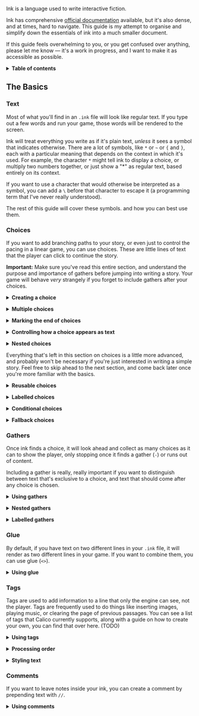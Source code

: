 Ink is a language used to write interactive fiction.

Ink has comprehensive [official documentation](https://github.com/inkle/ink/blob/master/Documentation/WritingWithInk.md#writing-with-ink) available, but it's also dense, and at times, hard to navigate. This guide is my attempt to organise and simplify down the essentials of ink into a much smaller document.

If this guide feels overwhelming to you, or you get confused over anything, please let me know — it's a work in progress, and I want to make it as accessible as possible.

<p><details>
<summary><b>Table of contents</b></summary><p>
	
- [The Basics](#the-basics)
  - [Text](#text)
  - [Choices](#choices)
  	- [Creating a choice](#basics-choices)
  	- [Multiple choices](#basics-choices-multiple)
  	- [Marking the end of choices](#basics-choices-gathers)
  	- [Controlling how a choice appears as text](#basics-choices-text)
  	- [Nested choices](#basics-choices-nested)
  	- [Reusable choices](#basics-choices-sticky)
  	- [Labelled choices](#basics-choices-labels)
  	- [Conditional choices](#basics-choices-conditional)
  	- [Fallback choices](#basics-choices-fallback)
  - [Gathers](#gathers)
  	- [Using gathers](#basics-gathers)
  	- [Nested gathers](#basics-gathers-nested)
  	- [Labelled gathers](#basics-gathers-labels)
  - [Glue](#glue)
  	- [Using glue](#basics-glue)
  - [Tags](#tags)
  	- [Using tags](#basics-tags)
  	- [Processing order](#basics-tags-order)
  	- [Styling text](#basics-tags-styling)
  - [Comments](#comments)
  	- [Using comments](#basics-tags)
  
</p></details></p>

## The Basics

### Text

Most of what you'll find in an `.ink` file will look like regular text. If you type out a few words and run your game, those words will be rendered to the screen.

Ink will treat everything you write as if it's plain text, *unless* it sees a symbol that indicates otherwise. There are a lot of symbols, like `*` or `~` or `{` and `}`, each with a particular meaning that depends on the context in which it's used. For example, the character `*` might tell ink to display a choice, or multiply two numbers together, or just show a "*" as regular text, based entirely on its context.

If you want to use a character that would otherwise be interpreted as a symbol, you can add a `\` before that character to escape it (a programming term that I've never really understood).

The rest of this guide will cover these symbols. and how you can best use them. 

### Choices

If you want to add branching paths to your story, or even just to control the pacing in a linear game, you can use choices. These are little lines of text that the player can click to continue the story.

**Important:** Make sure you've read this entire section, and understand the purpose and importance of gathers before jumping into writing a story. Your game will behave *very* strangely if you forget to include gathers after your choices.

<p markdown="1">
<a name="basics-choices"></a>
<details markdown="1">
<summary><b>Creating a choice</b></summary>
<br>

To add a choice to your story, start a line with `*`.

```
This is regular text.

* This is a choice!

	This is more text.
```

If you run the passage above, you will see the following.

```
This is regular text.

This is a choice!
```

The last line will, in Calico, look visually distinct. If you click it, it will fade out...

```
This is regular text.
```

And then it will fade in again as regular text, along with any text that comes afterwards.

```
This is regular text.

This is a choice!

This is more text.
```

</details></p>
<p>
<a name="basics-choices-multiple"></a>
<details>
<summary><b>Multiple choices</b></summary>
<br>

It's common, though by no means necessary, to offer the player multiple choices. Sometimes these choices will branch the story significantly, and other times they will lead to the exact same result immediately. Either one is more than fine.

Here's how you do it.

```
* A choice!
	And text that follows.

* A second choice...
	Which also has text after.

* Or a solitary third choice?
```

Any content that comes after a choice, but before another choice or a [gather](#gathers) is considered exclusive to that choice. In the above example, if the player clicks the first choice, it will remove the other choices, and show them...

 ```
 A choice!
 And text that follows.
 ```

Clicking the third choice will likewise remove the other choices, but only show "`Or a solitary third choice?`".

</details></p>

<p>
<a name="basics-choices-gathers"></a>
<details>
<summary><b>Marking the end of choices</b></summary>
<br>

Consider the following.

```
* First choice
	
	Text that's exclusive to the first choice.

* Second choice
```

How does that differ meaningfully from this next passage?

```
* The only choice available, because this is a linear game

[just pretend there's like, a hundred lines of prose here]

* Another solitary choice
```

The answer is... it doesn't. At all. Ink will see those as the same thing. If you render the second passage, you will see this--

```
The only choice available, because this is a linear game
Another solitary choice
```

Which is obviously not what we wanted. It's happening because ink didn't see a `-`, known as a gather, and assumed that all the text in between the two choices was meant to be exclusive to the first.

To fix the example above, we just add a `-` after our first choice. 

```
* The only choice available, because this is a linear game
-

[just pretend there's like, a hundred lines of prose here]

* Another solitary choice
```

Feel free to jump ahead if you want to read up on [gathers](#gathers), but we'll get there soon enough either way. First, there're a few more things to cover about choices.

</details></p>

<p>
<a name="basics-choices-text"></a>
<details>
<summary><b>Controlling how a choice appears as text</b></summary>
<br>

Clicking a choice will remove it, and all other choices, from the page. That choice will then be shown as regular text, along with any content that comes after that choice.

As you've seen in the sections above, you can make content exclusive to a choice. But you can also control how the choice itself shows up as plain text by using `[` and `]`.

At its simplest, if you wrap a choice in square brackets, it won't show up after you click it.

```
This is regular text.

* [This is a choice!]

	This is more text.
```

So once you've clicked the choice, the above would render as...

```
This is regular text.

This is more text.
```

But there's way more we can do with this. Technically, what's happening behind the scenes is that ink is dividing your choice into three sections — what's inside the brackets, and what comes before and after them.

Anything before or inside the brackets will be shown before the choice is chosen.

Anything before and after the brackets will be shown after the choice is chosen.

To use an example from [Winter](https://communistsister.itch.io/winter), 

```
* Winter's eyes widen very slightly[.], and I realise just what I could do to her.
```

This choice will render as...

```
Winter's eyes widen very slightly.
```

But when clicked, the text that replaces it will look like this.

```
Winter's eyes widen very slightly, and I realise just what I could do to her.
```

You may also be able to use [#glue](#gathers) (`<>`), depending on the situation, to similar effects.

</details></p>

<p>
<a name="basics-choices-nested"></a>
<details>
<summary><b>Nested choices</b></summary>
<br>

Sometimes, you might want to include choices that are exclusive to other choices. That's easy. You just add an extra `*`.

```
* A choice, and...
	
	Text that shows up after the first choice.
	
	** A second choice!
		
		And text that shows up after the second choice.
	--
-
```

For each level of depth, you'll need to add an extra `*`. You'll also need to add an extra `-`, if you want to use a gather inside that first choice.

</details></p>

Everything that's left in this section on choices is a little more advanced, and probably won't be necessary if you're just interested in writing a simple story. Feel free to skip ahead to the next section, and come back later once you're more familiar with the basics.

<p>
<a name="basics-choices-sticky"></a>
<details>
<summary><b>Reusable choices</b></summary>
<br>

By default, each choice can only be taken once. If you expect a player to revisit a section, you can use something called a sticky choice, created with `+` instead of `*` , that can be used an infinite number of times.

Like regular choices and gathers, you can nest a sticky choice inside another choice by adding an extra `+` for each level of depth.

</details></p>

<p>
<a name="basics-choices-labels"></a>
<details>
<summary><b>Labelled choices</b></summary>
<br>

By using `(` and `)`, you can label a choice using a single word made of alphanumeric characters and underscores. Labels aren't shown to the player, but are instead used like knots and stitches.

```
* (webbLaunch) That's finally goin' up?
```

By adding a label to a choice, you can conveniently create a way of tracking whether a particular choice was chosen.

```
* (ask) "What am I meant to do with this sword?"
* "Stick 'em with the sharp bit, right?"
-

You adjust your grip on the hilt {ask: nervously|expertly}.
```

You can also use a choice label as a divert target.

```
-> ask

* (ask) "What am I meant to do with this sword?"
```

Diverting to a choice will tell ink that it's been visited, which means `*` choices will be removed, even if they weren't explicitly chosen.

Diverting to a choice will also show the choice as plain text, after accounting for text suppressed using `[` and `]`.

</details></p>

<p>
<a name="basics-choices-conditional"></a>
<details>
<summary><b>Conditional choices</b></summary>
<br>

You can use inline conditionals to determine whether a choice should be available to the player.

```
= eight

* (drank) I drink.[] It's not very good wine.
	-> eight
* {not drank} I hesitate.[] She makes a little drinking motion with her hand.
	-> eight
* {drank} I take another swig. #clear
-
```

If you're using both a conditional and a label, make sure you put the label first.

```
* (drankTooMuch) {drank} You drink again.
```

</details></p>

<p>
<a name="basics-choices-fallback"></a>
<details>
<summary><b>Fallback choices</b></summary>
<br>

Since some choices can disappear (if you use `*`), or never appear (if you use conditionals), the player might find themselves in a situation where they don't have any choices left to click.

One solution involves using `+` to create sticky choices, but you can also use fallback choices. These are automatically chosen by ink if no other choice is available to the player, and don't contain any text.

Fallback choices look like this.

```
* ->
	Fallback text.
-
```

Or they look like this, if you want them to immediately divert.

```
* -> finale
```

The official ink documentation has a [good example](https://github.com/inkle/ink/blob/master/Documentation/WritingWithInk.md#example-of-a-fallback-choice), which I've included here.

```
=== find_help ===

	You search desperately for a friendly face in the crowd. 
	*	The woman in the hat[?] pushes you roughly aside. -> find_help
	*	The man with the briefcase[?] looks disgusted as you stumble past him. -> find_help 
	*	->
		But it is too late: you collapse onto the station platform. This is the end.
		-> END
```

Fallback choices can also be sticky.

```
=== conversation_loop 
	*	[Talk about the weather] -> chat_weather 
	*	[Talk about the children] -> chat_children 
	+	-> sit_in_silence_again
```

</details></p>

### Gathers

Once ink finds a choice, it will look ahead and collect as many choices as it can to show the player, only stopping once it finds a gather (`-`) or runs out of content. 

Including a gather is really, really important if you want to distinguish between text that's exclusive to a choice, and text that should come after any choice is chosen.

<p>
<a name="basics-gathers"></a>
<details>
<summary><b>Using gathers</b></summary>
<br>

Take a look at the following example.
```
* A choice
	Exclusive text
* A second choice
	More exclusive text
- // a gather
Text that will show up either way.

* A final choice.
```

If the gather was omitted, ink would show the following to the player.

```
A choice
A second choice
A final choice
```

And by clicking the second choice, the player would see...

```
A second choice
More exclusive text
Text that will show up either way
```
</details></p>

<p>
<a name="basics-gathers-nested"></a>
<details>
<summary><b>Nested gathers</b></summary>
<br>

Like regular (`*`) and sticky (`+`) choices, gathers can be nested within choices. You'll just need to add an extra `-` for each level of depth.

```
* A choice, and...
	
	Text that shows up after the first choice.
	
	** A second choice!
		
		And text that shows up after the second choice.
	--
-
```

</details></p>

<p>
<a name="basics-gathers-labels"></a>
<details>
<summary><b>Labelled gathers</b></summary>
<br>

You can add a label to gathers in the same way you can add them to choices. Just add a name (that only contains letters, numbers, and underscores) in brackets after a gather.

```
- (goHome)
```

A labelled gather can follow a block of choices, but it can also be anywhere else. Ink won't tell you off, even if you include a dozen gathers in a story that doesn't have a single choice.

Labelling choices allows us to divert to that line from elsewhere in the story, which can be much more convenient than breaking your story up into progressively smaller knots and stitches. 

Also, it lets you test that label like a variable to see if it's been visited.

Keep in mind, if you're labelling a nested gather, it needs to have one more `-` than the level above it, otherwise ink will see that as the end of that choice block.

```
* A choice

	** A nested choice
	-- (label)
-
```

</details></p>

### Glue
By default, if you have text on two different lines in your `.ink` file, it will render as two different lines in your game. If you want to combine them, you can use glue (`<>`).

<p>
<a name="basics-glue"></a>
<details>
<summary><b>Using glue</b></summary>
<br>

To glue two lines together, add glue to the end of the first line, or the start of the second.

```
First line...
<> second line.

Third, <>
and fourth!
```

Which will produce...

```
First line... second line.
Third, and fourth!
```

Glue can appear at the start of one line *and* at the end of the next, too. The following is totally fine.

```
One, <>
two, <>
<> three!
```

Which produces...

```
One, two, three!
```

Glue will persist across diverts, and will also apply to choices.

Keep in mind, though, that there's no way to remove glue from a line. You can't separate them.

</details></p>

### Tags

Tags are used to add information to a line that only the engine can see, not the player. Tags are frequently used to do things like inserting images, playing music, or clearing the page of previous passages. You can see a list of tags that Calico currently supports, along with a guide on how to create your own, you can find that over here. (TODO)

<p>
<a name="basics-tags"></a>
<details>
<summary><b>Using tags</b></summary>
<br>

Tags are marked with a `#`, and any text after is seen as part of that tag. You can include a "#" in your story by escaping it, like so "\#".

```
A line of text, that includes a \#, and also a... #tag
```

```
A line of text, that includes a #, and also a...
```

</details></p>
<p>
<a name="basics-tags-order"></a>
<details>
<summary><b>Processing order</b></summary>
<br>

Take the following example.

```
#tag1
Text #tag2
```

In Calico, `#tag1` will be processed before "Text", and "Text" will be processed before `#tag2`. 

This is in contrast to other implementations of ink, where both tags would be processed before the text.

I've provided a backwards compatibility patch (TODO) that will force all tags to run before a line is processed, if you prefer the old behaviour.

</details></p>
<p>
<a name="basics-tags-styling"></a>
<details>
<summary><b>Styling text</b></summary>
<br>

Calico technically has two ways of processing tags. Tags added to the `Tags` class will apply before or after a line has been assembled. Tags added to the `Lexer` class will apply while a line is being assembled.

This makes Lexer tags really, really handy for styling text, allowing you to easily set the font, colour, and any other CSS properties for a word or line. Check out this page (TODO) to see more.

</details></p>

### Comments

If you want to leave notes inside your ink, you can create a comment by prepending text with `//`.

<p>
<a name="basics-tags"></a>
<details>
<summary><b>Using comments</b></summary>
<br>

Any line that starts appears after `//` won't be shown to the player.

```
// here's some text that won't show up
And here's some text that will!
```

This applies to instances of `//` anywhere in a line.

```
And here's some text *will* show up... // and a comment that won't
```

Comments won't be included when ink compiles your story to a `.JSON` file, so feel free to swear.

</details></p>
